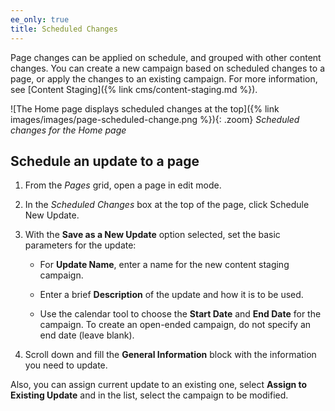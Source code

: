 ```yaml
---
ee_only: true
title: Scheduled Changes
---
```


Page changes can be applied on schedule, and grouped with other content changes. You can create a new campaign based on scheduled changes to a page, or apply the changes to an existing campaign. For more information, see [Content Staging]({% link cms/content-staging.md %}).

![The Home page displays scheduled changes at the top]({% link images/images/page-scheduled-change.png %}){: .zoom}
_Scheduled changes for the Home page_

## Schedule an update to a page

1. From the *Pages* grid, open a page in edit mode.

1. In the *Scheduled Changes* box at the top of the page, click <span class="btn">Schedule New Update</span>.

1. With the **Save as a New Update** option selected, set the basic parameters for the update:

    - For **Update Name**, enter a name for the new content staging campaign.

    - Enter a brief **Description** of the update and how it is to be used.

    - Use the calendar tool to choose the **Start Date** and **End Date** for the campaign. To create an open-ended campaign, do not specify an end date (leave blank).

1. Scroll down and fill the **General Information** block with the information you need to update.

Also, you can assign current update to an existing one, select **Assign to Existing Update** and in the list, select the campaign to be modified.
